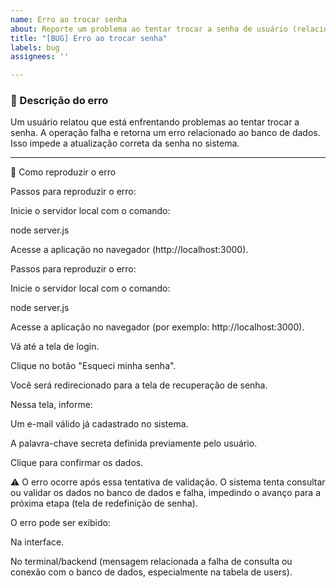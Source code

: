 ```yaml
---
name: Erro ao trocar senha
about: Reporte um problema ao tentar trocar a senha de usuário (relacionado ao banco de dados)
title: "[BUG] Erro ao trocar senha"
labels: bug
assignees: ''

---
```


### 🐛 Descrição do erro
Um usuário relatou que está enfrentando problemas ao tentar trocar a senha. A operação falha e retorna um erro relacionado ao banco de dados. Isso impede a atualização correta da senha no sistema.

---

🔁 Como reproduzir o erro

Passos para reproduzir o erro:

Inicie o servidor local com o comando:

node server.js


Acesse a aplicação no navegador (http://localhost:3000).

Passos para reproduzir o erro:

Inicie o servidor local com o comando:

node server.js

Acesse a aplicação no navegador (por exemplo: http://localhost:3000).

Vá até a tela de login.

Clique no botão "Esqueci minha senha".

Você será redirecionado para a tela de recuperação de senha.

Nessa tela, informe:

Um e-mail válido já cadastrado no sistema.

A palavra-chave secreta definida previamente pelo usuário.

Clique para confirmar os dados.

⚠️ O erro ocorre após essa tentativa de validação. O sistema tenta consultar ou validar os dados no banco de dados e falha, impedindo o avanço para a próxima etapa (tela de redefinição de senha).

O erro pode ser exibido:

Na interface.

No terminal/backend (mensagem relacionada a falha de consulta ou conexão com o banco de dados, especialmente na tabela de users).
